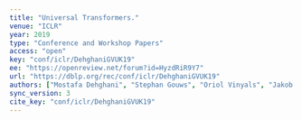 ```yaml
---
title: "Universal Transformers."
venue: "ICLR"
year: 2019
type: "Conference and Workshop Papers"
access: "open"
key: "conf/iclr/DehghaniGVUK19"
ee: "https://openreview.net/forum?id=HyzdRiR9Y7"
url: "https://dblp.org/rec/conf/iclr/DehghaniGVUK19"
authors: ["Mostafa Dehghani", "Stephan Gouws", "Oriol Vinyals", "Jakob Uszkoreit", "Lukasz Kaiser"]
sync_version: 3
cite_key: "conf/iclr/DehghaniGVUK19"
---
```

